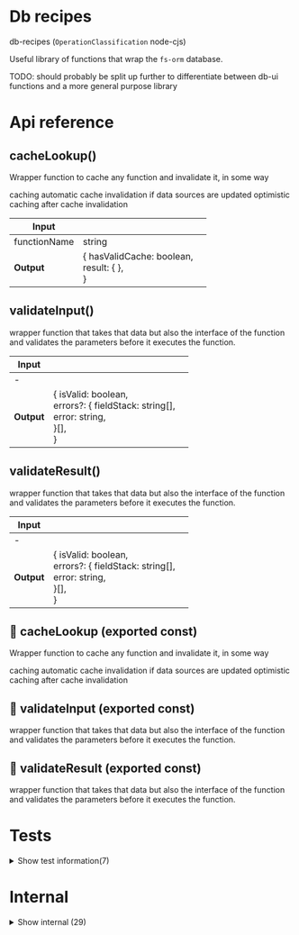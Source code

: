 # Db recipes

db-recipes (`OperationClassification` node-cjs)

Useful library of functions that wrap the `fs-orm` database.

TODO: should probably be split up further to differentiate between db-ui functions and a more general purpose library




# Api reference

## cacheLookup()

Wrapper function to cache any function and invalidate it, in some way

caching
automatic cache invalidation if data sources are updated
optimistic caching after cache invalidation


| Input      |    |    |
| ---------- | -- | -- |
| functionName | string |  |,| parameters (optional) | {  }[] |  |
| **Output** | { hasValidCache: boolean, <br />result: {  }, <br /> }   |    |



## validateInput()

wrapper function that takes that data but also the interface of the function and validates the parameters before it executes the function.


| Input      |    |    |
| ---------- | -- | -- |
| - | | |
| **Output** | { isValid: boolean, <br />errors?: { fieldStack: string[], <br />error: string, <br /> }[], <br /> }   |    |



## validateResult()

wrapper function that takes that data but also the interface of the function and validates the parameters before it executes the function.


| Input      |    |    |
| ---------- | -- | -- |
| - | | |
| **Output** | { isValid: boolean, <br />errors?: { fieldStack: string[], <br />error: string, <br /> }[], <br /> }   |    |



## 📄 cacheLookup (exported const)

Wrapper function to cache any function and invalidate it, in some way

caching
automatic cache invalidation if data sources are updated
optimistic caching after cache invalidation


## 📄 validateInput (exported const)

wrapper function that takes that data but also the interface of the function and validates the parameters before it executes the function.


## 📄 validateResult (exported const)

wrapper function that takes that data but also the interface of the function and validates the parameters before it executes the function.

# Tests

<details><summary>Show test information(7)</summary>
    
  # main()




| Input      |    |    |
| ---------- | -- | -- |
| - | | |
| **Output** |    |    |



## testFn()

| Input      |    |    |
| ---------- | -- | -- |
| - | | |
| **Output** | `String`   |    |



## wrapFunction()

| Input      |    |    |
| ---------- | -- | -- |
| - | | |
| **Output** | {  }   |    |



## 📄 main (unexported const)

## 📄 testFnWrapped (unexported const)

## 📄 testFn (unexported const)

## 📄 wrapFunction (exported const)

  </details>

# Internal

<details><summary>Show internal (29)</summary>
    
  # calculateOperatingSystemBundle()

This function should calculate a giant bundle for the whole operating system. This should include everything, public.

Used to show the whole os as a bundle.


| Input      |    |    |
| ---------- | -- | -- |
| manualProjectRoot (optional) | string |  |
| **Output** |    |    |



## deleteDbModel()

deletes an instance of an db data interface from the db in a typesafe way


| Input      |    |    |
| ---------- | -- | -- |
| - | | |
| **Output** |    |    |



## getDatabaseMenu()

Finds all relevant Db models to show in the menu

- for a bundleId, it gets all models from the bundleSummary
- for a bundled project (bundled) gets all models from the packages
- for the main project, gets all models from sdk-db directly

TODO: NB: the first and the second are not the same, so this needs to be cleaned up.


| Input      |    |    |
| ---------- | -- | -- |
| config (optional) | { bundleId?: string, <br /> } |  |
| **Output** |    |    |



## getDbModelMetadata()

| Input      |    |    |
| ---------- | -- | -- |
| modelName (optional) | string |  |
| **Output** |    |    |



## getDbModelNames()

| Input      |    |    |
| ---------- | -- | -- |
| config (optional) | { bundleId?: string, <br /> } |  |
| **Output** |    |    |



## getDbModel()

gets all instances of an db data interface from the db in a typesafe way


| Input      |    |    |
| ---------- | -- | -- |
| - | | |
| **Output** |    |    |



## getFunctionIndex()

finds function indexation from database

TODO: this should be used!


| Input      |    |    |
| ---------- | -- | -- |
| {
  functionName,
} | { functionName: string, <br /> } |  |
| **Output** |    |    |



## getNestedDatabaseMenu()

TODO: support search for bundles (but this can be augmented word based)


| Input      |    |    |
| ---------- | -- | -- |
| config (optional) | { noOperationPath?: boolean, <br />noOperationName?: boolean, <br />noSrcRelativeFolder?: boolean, <br />noPrefix?: boolean, <br /> } |  |
| **Output** |    |    |



## getReferencableModelData()

Get referencableModelData for a single DbModel.

NB: this does not get the items that can be referenced in that model!

For getting all required `ReferencableModelData` for the prop in `SimplifiedSchemaForm`, use `useGetReferencableModelData`.


| Input      |    |    |
| ---------- | -- | -- |
| - | | |
| **Output** |    |    |



## hasDbRecipes()

Simple function to test whether or not the DbRecipes endpoints are available. If it returns true through the api, the other ones are also available.


| Input      |    |    |
| ---------- | -- | -- |
| - | | |
| **Output** | {  }   |    |



## makeSrcRelativeFolder()

gets a src relative folder path (so maybe "" for a file `src/util.ts` or "util" for a file `src/util/thing.ts`)


| Input      |    |    |
| ---------- | -- | -- |
| operationRelativeTypescriptFilePath | string |  |
| **Output** | string   |    |



## tsInterfaceToDbMenu()

| Input      |    |    |
| ---------- | -- | -- |
| tsInterface | `TsInterface` |  |,| type | string |  |
| **Output** | { name: string, <br />operationName: string, <br />type: string, <br />srcRelativeFolder?: string, <br /> }   |    |



## upsertDbModel()

upserts an instance of an db data interface from the db in a typesafe way


| Input      |    |    |
| ---------- | -- | -- |
| - | | |
| **Output** |    |    |



## wrapFunction()

| Input      |    |    |
| ---------- | -- | -- |
| - | | |
| **Output** | {  }   |    |



## 🔹 CacheLookupResult

Properties: 

 | Name | Type | Description |
|---|---|---|
| hasValidCache  | boolean |  |
| result (optional) | object |  |



## 📄 calculateOperatingSystemBundle (exported const)

This function should calculate a giant bundle for the whole operating system. This should include everything, public.

Used to show the whole os as a bundle.


## 📄 deleteDbModel (exported const)

deletes an instance of an db data interface from the db in a typesafe way


## 📄 getDatabaseMenu (exported const)

Finds all relevant Db models to show in the menu

- for a bundleId, it gets all models from the bundleSummary
- for a bundled project (bundled) gets all models from the packages
- for the main project, gets all models from sdk-db directly

TODO: NB: the first and the second are not the same, so this needs to be cleaned up.


## 📄 getDbModelMetadata (exported const)

## 📄 getDbModelNames (exported const)

## 📄 getDbModel (exported const)

gets all instances of an db data interface from the db in a typesafe way


## 📄 getFunctionIndex (exported const)

finds function indexation from database

TODO: this should be used!


## 📄 getNestedDatabaseMenu (exported const)

TODO: support search for bundles (but this can be augmented word based)


## 📄 getReferencableModelData (exported const)

Get referencableModelData for a single DbModel.

NB: this does not get the items that can be referenced in that model!

For getting all required `ReferencableModelData` for the prop in `SimplifiedSchemaForm`, use `useGetReferencableModelData`.


## 📄 hasDbRecipes (exported const)

Simple function to test whether or not the DbRecipes endpoints are available. If it returns true through the api, the other ones are also available.


## 📄 makeSrcRelativeFolder (exported const)

gets a src relative folder path (so maybe "" for a file `src/util.ts` or "util" for a file `src/util/thing.ts`)


## 📄 tsInterfaceToDbMenu (exported const)

## 📄 upsertDbModel (exported const)

upserts an instance of an db data interface from the db in a typesafe way


## 📄 wrapFunction (exported const)

  </details>

